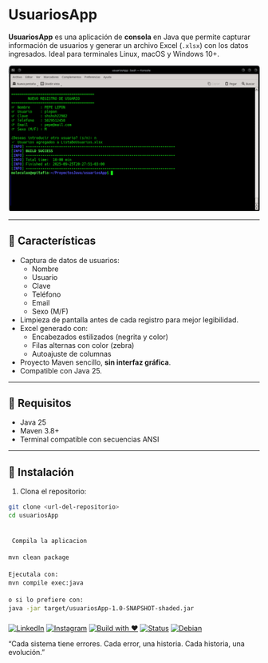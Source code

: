 # UsuariosApp

**UsuariosApp** es una aplicación de **consola** en Java que permite capturar información de usuarios y generar un archivo Excel (`.xlsx`) con los datos ingresados. Ideal para terminales Linux, macOS y Windows 10+.


![Pantalla de UsuariosApp](https://raw.githubusercontent.com/moleculax/usuariosApp/main/pantalla.png)


---

## 🔹 Características

- Captura de datos de usuarios:
  - Nombre
  - Usuario
  - Clave 
  - Teléfono
  - Email
  - Sexo (M/F)
- Limpieza de pantalla antes de cada registro para mejor legibilidad.
- Excel generado con:
  - Encabezados estilizados (negrita y color)
  - Filas alternas con color (zebra)
  - Autoajuste de columnas
- Proyecto Maven sencillo, **sin interfaz gráfica**.
- Compatible con Java 25.

---

## 🔹 Requisitos

- Java 25
- Maven 3.8+
- Terminal compatible con secuencias ANSI

---

## 🔹 Instalación

1. Clona el repositorio:

```bash
git clone <url-del-repositorio>
cd usuariosApp


 Compila la aplicacion 

mvn clean package

Ejecutala con:
mvn compile exec:java

o si lo prefiere con:
java -jar target/usuariosApp-1.0-SNAPSHOT-shaded.jar


```
###  
[![LinkedIn](https://img.shields.io/badge/LinkedIn-%230A66C2.svg?logo=linkedin&logoColor=white)](https://www.linkedin.com/in/moleculax) [![Instagram](https://img.shields.io/badge/Instagram-%23E4405F.svg?logo=instagram&logoColor=white)](https://www.instagram.com/moleculax)   [![Build with ❤️](https://img.shields.io/badge/built%20with-%E2%9D%A4-red)]() [![Status](https://img.shields.io/badge/status-en%20evolución-8A2BE2)]()  [![Debian](https://img.shields.io/badge/Debian-A81D33.svg?logo=debian&logoColor=white)](https://www.debian.org/) 


 “Cada sistema tiene errores. Cada error, una historia. Cada historia, una evolución.”
###

